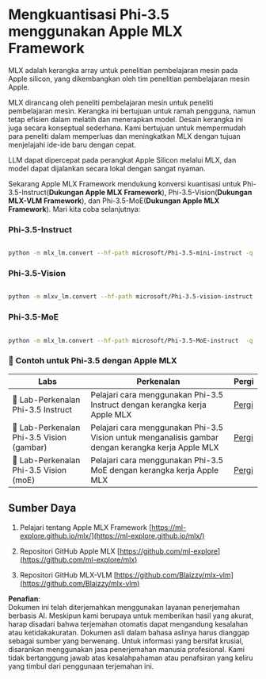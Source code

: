 # **Mengkuantisasi Phi-3.5 menggunakan Apple MLX Framework**

MLX adalah kerangka array untuk penelitian pembelajaran mesin pada Apple silicon, yang dikembangkan oleh tim penelitian pembelajaran mesin Apple.

MLX dirancang oleh peneliti pembelajaran mesin untuk peneliti pembelajaran mesin. Kerangka ini bertujuan untuk ramah pengguna, namun tetap efisien dalam melatih dan menerapkan model. Desain kerangka ini juga secara konseptual sederhana. Kami bertujuan untuk mempermudah para peneliti dalam memperluas dan meningkatkan MLX dengan tujuan menjelajahi ide-ide baru dengan cepat.

LLM dapat dipercepat pada perangkat Apple Silicon melalui MLX, dan model dapat dijalankan secara lokal dengan sangat nyaman.

Sekarang Apple MLX Framework mendukung konversi kuantisasi untuk Phi-3.5-Instruct(**Dukungan Apple MLX Framework**), Phi-3.5-Vision(**Dukungan MLX-VLM Framework**), dan Phi-3.5-MoE(**Dukungan Apple MLX Framework**). Mari kita coba selanjutnya:

### **Phi-3.5-Instruct**

```bash

python -m mlx_lm.convert --hf-path microsoft/Phi-3.5-mini-instruct -q

```

### **Phi-3.5-Vision**

```bash

python -m mlxv_lm.convert --hf-path microsoft/Phi-3.5-vision-instruct -q

```

### **Phi-3.5-MoE**

```bash

python -m mlx_lm.convert --hf-path microsoft/Phi-3.5-MoE-instruct  -q

```

### **🤖 Contoh untuk Phi-3.5 dengan Apple MLX**

| Labs    | Perkenalan | Pergi |
| -------- | ------- |  ------- |
| 🚀 Lab-Perkenalan Phi-3.5 Instruct  | Pelajari cara menggunakan Phi-3.5 Instruct dengan kerangka kerja Apple MLX   |  [Pergi](../../../../../code/09.UpdateSamples/Aug/mlx-phi35-instruct.ipynb)    |
| 🚀 Lab-Perkenalan Phi-3.5 Vision (gambar) | Pelajari cara menggunakan Phi-3.5 Vision untuk menganalisis gambar dengan kerangka kerja Apple MLX     |  [Pergi](../../../../../code/09.UpdateSamples/Aug/mlx-phi35-vision.ipynb)    |
| 🚀 Lab-Perkenalan Phi-3.5 Vision (moE)   | Pelajari cara menggunakan Phi-3.5 MoE dengan kerangka kerja Apple MLX  |  [Pergi](../../../../../code/09.UpdateSamples/Aug/mlx-phi35-moe.ipynb)    |

## **Sumber Daya**

1. Pelajari tentang Apple MLX Framework [https://ml-explore.github.io/mlx/](https://ml-explore.github.io/mlx/)

2. Repositori GitHub Apple MLX [https://github.com/ml-explore](https://github.com/ml-explore/mlx)

3. Repositori GitHub MLX-VLM [https://github.com/Blaizzy/mlx-vlm](https://github.com/Blaizzy/mlx-vlm)

**Penafian**:  
Dokumen ini telah diterjemahkan menggunakan layanan penerjemahan berbasis AI. Meskipun kami berupaya untuk memberikan hasil yang akurat, harap disadari bahwa terjemahan otomatis dapat mengandung kesalahan atau ketidakakuratan. Dokumen asli dalam bahasa aslinya harus dianggap sebagai sumber yang berwenang. Untuk informasi yang bersifat krusial, disarankan menggunakan jasa penerjemahan manusia profesional. Kami tidak bertanggung jawab atas kesalahpahaman atau penafsiran yang keliru yang timbul dari penggunaan terjemahan ini.